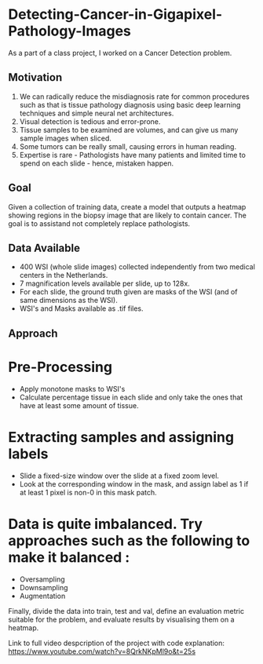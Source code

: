 # Detecting-Cancer-in-Gigapixel-Pathology-Images
As a part of a class project, I worked on a Cancer Detection problem. 

## Motivation

1. We can radically reduce the misdiagnosis rate for common procedures such as that is tissue pathology diagnosis using basic deep learning techniques and simple neural net architectures. 
2. Visual detection is tedious and error-prone.
3. Tissue samples to be examined are volumes, and can give us many sample images when sliced.
4. Some tumors can be really small, causing errors in human reading. 
5. Expertise is rare - Pathologists have many patients and limited time to spend on each slide - hence, mistaken happen. 

## Goal

Given a collection of training data, create a model that outputs a heatmap showing regions in the biopsy image that are likely to contain cancer. 
The goal is to assistand not completely replace pathologists. 

## Data Available

- 400 WSI (whole slide images) collected independently from two medical centers in the Netherlands.
- 7 magnification levels available per slide, up to 128x.
- For each slide, the ground truth given are masks of the WSI (and of same dimensions as the WSI).
- WSI's and Masks available as .tif files. 

## Approach

# Pre-Processing 

- Apply monotone masks to WSI's
- Calculate percentage tissue in each slide and only take the ones that have at least some amount of tissue. 

# Extracting samples and assigning labels

- Slide a fixed-size window over the slide at a fixed zoom level. 
- Look at the corresponding window in the mask, and assign label as 1 if at least 1 pixel is non-0 in this mask patch. 

# Data is quite imbalanced. Try approaches such as the following to make it balanced : 

- Oversampling
- Downsampling
- Augmentation

Finally, divide the data into train, test and val, define an evaluation metric suitable for the problem, and evaluate results by visualising them on a heatmap. 

Link to full video despcription of the project with code explanation: https://www.youtube.com/watch?v=8QrkNKpMl9o&t=25s

